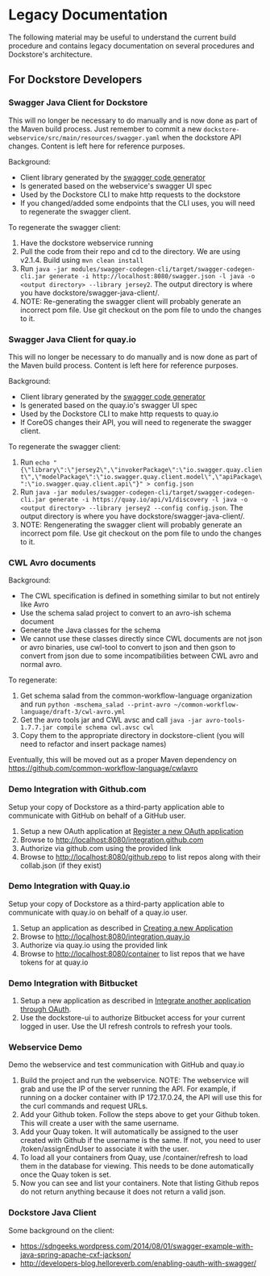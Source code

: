 # Legacy Documentation

The following material may be useful to understand the current build procedure and contains 
legacy documentation on several procedures and Dockstore's architecture. 

## For Dockstore Developers

### Swagger Java Client for Dockstore

This will no longer be necessary to do manually and is now done as part of the Maven build process.
Just remember to commit a new `dockstore-webservice/src/main/resources/swagger.yaml` when the dockstore API changes. 
Content is left here for reference purposes. 

Background:

 * Client library generated by the [swagger code generator](https://github.com/swagger-api/swagger-codegen)
 * Is generated based on the webservice's swagger UI spec
 * Used by the Dockstore CLI to make http requests to the dockstore
 * If you changed/added some endpoints that the CLI uses, you will need to regenerate the swagger client.
 
To regenerate the swagger client:

1. Have the dockstore webservice running
2. Pull the code from their repo and cd to the directory. We are using v2.1.4. Build using `mvn clean install`
3. Run `java -jar modules/swagger-codegen-cli/target/swagger-codegen-cli.jar generate -i http://localhost:8080/swagger.json -l java -o <output directory> --library jersey2`. The output directory is where you have dockstore/swagger-java-client/.
4. NOTE: Re-generating the swagger client will probably generate an incorrect pom file. Use git checkout on the pom file to undo the changes to it.

### Swagger Java Client for quay.io

This will no longer be necessary to do manually and is now done as part of the Maven build process.
Content is left here for reference purposes. 

Background:

 * Client library generated by the [swagger code generator](https://github.com/swagger-api/swagger-codegen)
 * Is generated based on the quay.io's swagger UI spec
 * Used by the Dockstore CLI to make http requests to quay.io
 * If CoreOS changes their API, you will need to regenerate the swagger client.
 
 To regenerate the swagger client:
 
1. Run `echo "{\"library\":\"jersey2\",\"invokerPackage\":\"io.swagger.quay.client\",\"modelPackage\":\"io.swagger.quay.client.model\",\"apiPackage\":\"io.swagger.quay.client.api\"}" > config.json`
2. Run `java -jar modules/swagger-codegen-cli/target/swagger-codegen-cli.jar generate -i https://quay.io/api/v1/discovery -l java -o <output directory> --library jersey2 --config config.json`. The output directory is where you have dockstore/swagger-java-client/.
3. NOTE: Rengenerating the swagger client will probably generate an incorrect pom file. Use git checkout on the pom file to undo the changes to it.

### CWL Avro documents

Background:
* The CWL specification is defined in something similar to but not entirely like Avro
* Use the schema salad project to convert to an avro-ish schema document
* Generate the Java classes for the schema
* We cannot use these classes directly since CWL documents are not json or avro binaries, use cwl-tool to convert to json and 
then gson to convert from json due to some incompatibilities between CWL avro and normal avro.  

To regenerate:

1. Get schema salad from the common-workflow-language organization and run `python -mschema_salad --print-avro ~/common-workflow-language/draft-3/cwl-avro.yml`
2. Get the avro tools jar and CWL avsc and call `java -jar avro-tools-1.7.7.jar compile schema cwl.avsc cwl`
3. Copy them to the appropriate directory in dockstore-client (you will need to refactor and insert package names)

Eventually, this will be moved out as a proper Maven dependency on https://github.com/common-workflow-language/cwlavro

### Demo Integration with Github.com

Setup your copy of Dockstore as a third-party application able to communicate with GitHub on behalf of a GitHub user. 

1. Setup a new OAuth application at [Register a new OAuth application](https://github.com/settings/applications/new)
2. Browse to [http://localhost:8080/integration.github.com](http://localhost:8080/integration.github.com)
3. Authorize via github.com using the provided link
4. Browse to [http://localhost:8080/github.repo](http://localhost:8080/github.repo) to list repos along with their collab.json (if they exist)

### Demo Integration with Quay.io

Setup your copy of Dockstore as a third-party application able to communicate with quay.io on behalf of a quay.io user. 

1. Setup an application as described in [Creating a new Application](http://docs.quay.io/api/)
2. Browse to [http://localhost:8080/integration.quay.io](http://localhost:8080/integration.quay.io)
3. Authorize via quay.io using the provided link
4. Browse to [http://localhost:8080/container](http://localhost:8080/container) to list repos that we have tokens for at quay.io

### Demo Integration with Bitbucket
 
1. Setup a new application as described in [Integrate another application through OAuth](https://confluence.atlassian.com/bitbucket/integrate-another-application-through-oauth-372605388.html). 
2. Use the dockstore-ui to authorize Bitbucket access for your current logged in user. Use the UI refresh controls to refresh your tools. 

### Webservice Demo

Demo the webservice and test communication with GitHub and quay.io

1. Build the project and run the webservice. NOTE: The webservice will grab and use the IP of the server running the API. For example, if running on a docker container with IP 172.17.0.24, the API will use this for the curl commands and request URLs.
2. Add your Github token. Follow the steps above to get your Github token. This will create a user with the same username.
3. Add your Quay token. It will automatically be assigned to the user created with Github if the username is the same. If not, you need to user /token/assignEndUser to associate it with the user.
4. To load all your containers from Quay, use /container/refresh to load them in the database for viewing. This needs to be done automatically once the Quay token is set.
5. Now you can see and list your containers. Note that listing Github repos do not return anything because it does not return a valid json.

### Dockstore Java Client

Some background on the client:

* https://sdngeeks.wordpress.com/2014/08/01/swagger-example-with-java-spring-apache-cxf-jackson/
* http://developers-blog.helloreverb.com/enabling-oauth-with-swagger/
